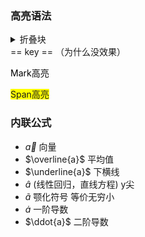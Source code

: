 ### 高亮语法

<details> <summary>折叠块</summary>
<mark style="background-color:maroon">maroon</mark><br>
<mark style="background-color:grey">grey</mark><br>
<mark style="background-color:silver">silver</mark><br>
<mark style="background-color:lightgrey">lightgrey</mark><br>
<mark style="background-color:HotPink">HotPink</mark><br>
<mark style="background-color:DeepPink">DeepPink</mark><br>
<mark style="background-color:violet">violet</mark><br>
<mark style="background-color:Purple">Purple</mark><br>
<mark style="background-color:navy">navy</mark><br>
<mark style="background-color:Blue">Blue</mark><br>
<mark style="background-color:DeepSkyBlue">DeepSkyBlue</mark><br>
<mark style="background-color:LightSkyBlue">LightSkyBlue</mark><br>
<mark style="background-color:aqua">aqua</mark><br>
<mark style="background-color:DarkTurquoise">DarkTurquoise</mark><br>
<mark style="background-color:LightSeaGreen">LightSeaGreen</mark><br>
<mark style="background-color:YellowGreen">YellowGreen</mark><br>
<mark style="background-color:LawnGreen">LawnGreen</mark><br>
<mark style="background-color:GreenYellow">GreenYellow</mark><br>
<mark style="background-color:Yellow">Yellow</mark><br>
<mark style="background-color:Tomato">Tomato</mark><br>
<mark style="background-color:red">red</mark><br>
<mark style="background-color:fuchsia">fuchsia</mark><br>
<mark style="background-color:MediumOrchid">MediumOrchid</mark><br>
<mark style="background-color:DarkViolet">DarkViolet</mark><br>
</details>
== key == （为什么没效果）

<mark style="background-color: white">Mark高亮</mark>

<span style="background-color: #FFFF00">Span高亮</span>



### 内联公式

- $\vec{a}$  向量 
- $\overline{a}$ 平均值
- $\underline{a}$ 下横线
- $\widehat{a}$ (线性回归，直线方程) y尖 
- $\widetilde{a}$ 颚化符号  等价无穷小 
- $\dot{a}$   一阶导数 
- $\ddot{a}$  二阶导数